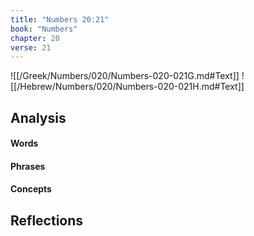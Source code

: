 ```yaml
---
title: "Numbers 20:21"
book: "Numbers"
chapter: 20
verse: 21
---
```

![[/Greek/Numbers/020/Numbers-020-021G.md#Text]]
![[/Hebrew/Numbers/020/Numbers-020-021H.md#Text]]

## Analysis

#### Words

#### Phrases

#### Concepts

## Reflections
